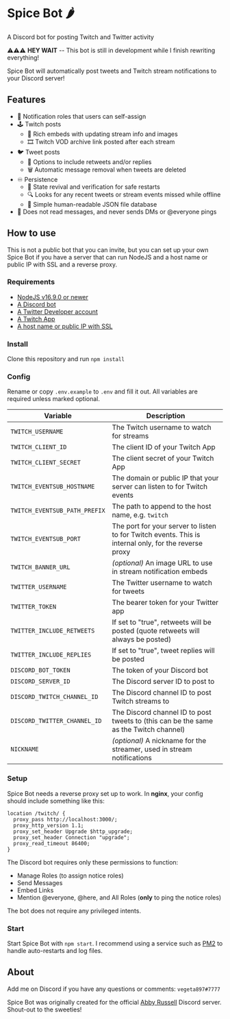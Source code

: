 # Spice Bot 🌶️

A Discord bot for posting Twitch and Twitter activity

⚠️⚠️⚠️ **HEY WAIT** -- This bot is still in development while I finish rewriting everything!

Spice Bot will automatically post tweets and Twitch stream notifications to your Discord server!

## Features

* 🔔 Notification roles that users can self-assign
* 🕹️ Twitch posts
  * 📰 Rich embeds with updating stream info and images
  * 🎞️ Twitch VOD archive link posted after each stream
* 🐦 Tweet posts
  * 💬 Options to include retweets and/or replies
  * 🗑️ Automatic message removal when tweets are deleted
* ♾️ Persistence
  * 🔄 State revival and verification for safe restarts
  * 🔍 Looks for any recent tweets or stream events missed while offline
  * 📝 Simple human-readable JSON file database
* 🙈 Does not read messages, and never sends DMs or @everyone pings

## How to use

This is not a public bot that you can invite, but you can set up your own Spice Bot if you have a server that can run NodeJS and a host name or public IP with SSL and a reverse proxy.

### Requirements

* [NodeJS v16.9.0 or newer](https://nodejs.org/)
* [A Discord bot](https://discordjs.guide/preparations/setting-up-a-bot-application.html)
* [A Twitter Developer account](https://developer.twitter.com/en/apply-for-access)
* [A Twitch App](https://dev.twitch.tv/console/apps/create)
* [A host name or public IP with SSL](https://twurple.js.org/docs/getting-data/eventsub/listener-setup.html)

### Install

Clone this repository and run `npm install`

### Config

Rename or copy `.env.example` to `.env` and fill it out. All variables are required unless marked optional.

| Variable | Description |
| --- | --- |
| `TWITCH_USERNAME` | The Twitch username to watch for streams |
| `TWITCH_CLIENT_ID` | The client ID of your Twitch App |
| `TWITCH_CLIENT_SECRET` | The client secret of your Twitch App |
| `TWITCH_EVENTSUB_HOSTNAME` | The domain or public IP that your server can listen to for Twitch events |
| `TWITCH_EVENTSUB_PATH_PREFIX` | The path to append to the host name, e.g. `twitch` |
| `TWITCH_EVENTSUB_PORT` | The port for your server to listen to for Twitch events. This is internal only, for the reverse proxy |
| `TWITCH_BANNER_URL` | _(optional)_ An image URL to use in stream notification embeds |
| `TWITTER_USERNAME` | The Twitter username to watch for tweets |
| `TWITTER_TOKEN` | The bearer token for your Twitter app |
| `TWITTER_INCLUDE_RETWEETS` | If set to "true", retweets will be posted (quote retweets will always be posted) |
| `TWITTER_INCLUDE_REPLIES` | If set to "true", tweet replies will be posted |
| `DISCORD_BOT_TOKEN` | The token of your Discord bot |
| `DISCORD_SERVER_ID` | The Discord server ID to post to |
| `DISCORD_TWITCH_CHANNEL_ID` | The Discord channel ID to post Twitch streams to |
| `DISCORD_TWITTER_CHANNEL_ID` | The Discord channel ID to post tweets to (this can be the same as the Twitch channel) |
| `NICKNAME` | _(optional)_ A nickname for the streamer, used in stream notifications |

### Setup

Spice Bot needs a reverse proxy set up to work. In **nginx**, your config should include something like this:

```nginx
location /twitch/ {
  proxy_pass http://localhost:3000/;
  proxy_http_version 1.1;
  proxy_set_header Upgrade $http_upgrade;
  proxy_set_header Connection "upgrade";
  proxy_read_timeout 86400;
}
```

The Discord bot requires only these permissions to function:

* Manage Roles (to assign notice roles)
* Send Messages
* Embed Links
* Mention @everyone, @here, and All Roles (**only** to ping the notice roles)

The bot does not require any privileged intents.

### Start

Start Spice Bot with `npm start`. I recommend using a service such as [PM2](https://pm2.keymetrics.io/) to handle auto-restarts and log files.

## About

Add me on Discord if you have any questions or comments: `vegeta897#7777`

Spice Bot was originally created for the official [Abby Russell](https://www.abbyfrombrooklyn.com/) Discord server. Shout-out to the sweeties!
